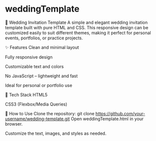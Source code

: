 # weddingTemplate
💒 Wedding Invitation Template
A simple and elegant wedding invitation template built with pure HTML and CSS. This responsive design can be customized easily to suit different themes, making it perfect for personal events, portfolios, or practice projects.

✨ Features
Clean and minimal layout

Fully responsive design

Customizable text and colors

No JavaScript – lightweight and fast

Ideal for personal or portfolio use

📁 Tech Stack
HTML5

CSS3 (Flexbox/Media Queries)

🚀 How to Use
Clone the repository:
git clone https://github.com/your-username/wedding-template.git
Open weddingTemplate.html in your browser.

Customize the text, images, and styles as needed.
